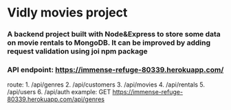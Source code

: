 # Vidly movies project

### A backend project built with Node&Express to store some data on movie rentals to MongoDB. It can be improved by adding request validation using joi npm package

### API endpoint: https://immense-refuge-80339.herokuapp.com/

route: 1. /api/genres
       2. /api/customers
       3. /api/movies
       4. /api/rentals
       5. /api/users
       6. /api/auth
example: GET https://immense-refuge-80339.herokuapp.com/api/genres

